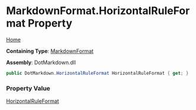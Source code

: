 # MarkdownFormat\.HorizontalRuleFormat Property

[Home](../../../README.md)

**Containing Type**: [MarkdownFormat](../README.md)

**Assembly**: DotMarkdown\.dll

```csharp
public DotMarkdown.HorizontalRuleFormat HorizontalRuleFormat { get; }
```

### Property Value

[HorizontalRuleFormat](../../HorizontalRuleFormat/README.md)

